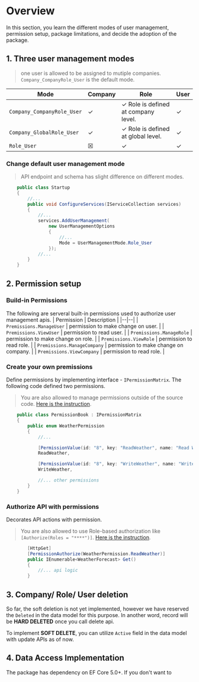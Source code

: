 # Overview
In this section, you learn the different modes of user management, permission setup, package limitations, and decide the adoption of the package. 

## 1. Three user management modes
> one user is allowed to be assigned to mutiple companies. `Company_CompanyRole_User` is the default mode.

| Mode | Company | Role | User
|--|--|--|--|
| `Company_CompanyRole_User`| &check; | &check; Role is defined at company level. | &check; |
| `Company_GlobalRole_User`| &check; | &check; Role is defined at global level. | &check; |
| `Role_User`| &#9746; | &check; | &check; |

### Change default user management mode
> API endpoint and schema has slight difference on different modes.

```cs
    public class Startup
    {
        //...
        public void ConfigureServices(IServiceCollection services)
        {
            //...
            services.AddUserManagement(
                new UserManagementOptions
                {
                    //...
                    Mode = UserManagementMode.Role_User
                });
            //...
        }
    }
```

## 2. Permission setup
### Build-in Permissions
The following are serveral built-in permissions used to authorize user management apis.
| Permission | Description |
|--|--|
| `Premissions.ManageUser` | permission to make change on user. |
| `Premissions.ViewUser` | permission to read user. |
| `Premissions.ManageRole` | permission to make change on role. |
| `Premissions.ViewRole` | permission to read role. |
| `Premissions.ManageCompany` | permission to make change on company. |
| `Premissions.ViewCompany` | permission to read role. |

### Create your own premissions
Define permissions by implementing interface - `IPermissionMatrix`. The following code defined two permissions.
> You are also allowed to manage permissions outside of the source code. [Here is the instruction](/permissionStore).
```cs
    public class PermissionBook : IPermissionMatrix
    {
        public enum WeatherPermission
        {
            //...

            [PermissionValue(id: "8", key: "ReadWeather", name: "Read Weather", group: "Weather", description: "ReadWeather")]
            ReadWeather,

            [PermissionValue(id: "8", key: "WriteWeather", name: "Write Weather", group: "Weather", description: "WriteWeather")]
            WriteWeather,

            //... other permissions
        }
    }
```

### Authorize API with permissions
Decorates API actions with permission.
>  You are also allowed to use Role-based authorization like `[Authorize(Roles = "****")]`. [Here is the instruction](/authorize).
```cs
        [HttpGet]
        [PermissionAuthorize(WeatherPermission.ReadWeather)]
        public IEnumerable<WeatherForecast> Get()
        {
            //... api logic
        }
```

## 3. Company/ Role/ User deletion
So far, the soft deletion is not yet implemented, however we have reserved the `Deleted` in the data model for this purpose. In another word, record will be **HARD DELETED** once you call delete api. 

To implement **SOFT DELETE**, you can utilize `Active` field in the data model with update APIs as of now.

## 4. Data Access Implementation
The package has dependency on EF Core 5.0+. If you don't want to 